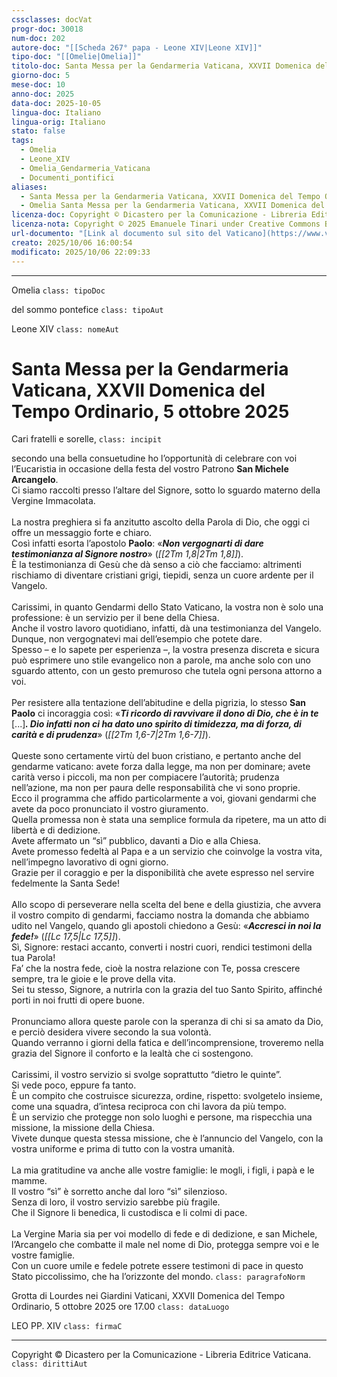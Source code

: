 ```yaml
---
cssclasses: docVat
progr-doc: 30018
num-doc: 202
autore-doc: "[[Scheda 267° papa - Leone XIV|Leone XIV]]"
tipo-doc: "[[Omelie|Omelia]]"
titolo-doc: Santa Messa per la Gendarmeria Vaticana, XXVII Domenica del Tempo Ordinario, 5 ottobre 2025
giorno-doc: 5
mese-doc: 10
anno-doc: 2025
data-doc: 2025-10-05
lingua-doc: Italiano
lingua-orig: Italiano
stato: false
tags:
  - Omelia
  - Leone_XIV
  - Omelia_Gendarmeria_Vaticana
  - Documenti_pontifici
aliases:
  - Santa Messa per la Gendarmeria Vaticana, XXVII Domenica del Tempo Ordinario, 5 ottobre 2025
  - Omelia Santa Messa per la Gendarmeria Vaticana, XXVII Domenica del Tempo Ordinario, 5 ottobre 2025
licenza-doc: Copyright © Dicastero per la Comunicazione - Libreria Editrice Vaticana
licenza-nota: Copyright © 2025 Emanuele Tinari under Creative Commons BY-NC-SA 4.0 https://creativecommons.org/licenses/by-nc-sa/4.0/
url-documento: "[Link al documento sul sito del Vaticano](https://www.vatican.va/content/leo-xiv/it/homilies/2025/documents/20251005-messa-gendarmeria.html)"
creato: 2025/10/06 16:00:54
modificato: 2025/10/06 22:09:33
---
```



***


Omelia `class: tipoDoc`


del sommo pontefice `class: tipoAut`


Leone XIV `class: nomeAut`


# Santa Messa per la Gendarmeria Vaticana, XXVII Domenica del Tempo Ordinario, 5 ottobre 2025


Cari fratelli e sorelle, `class: incipit`


secondo una bella consuetudine ho l’opportunità di celebrare con voi l’Eucaristia in occasione della festa del vostro Patrono **San Michele Arcangelo**.<br>Ci siamo raccolti presso l’altare del Signore, sotto lo sguardo materno della Vergine Immacolata.<br><br>La nostra preghiera si fa anzitutto ascolto della Parola di Dio, che oggi ci offre un messaggio forte e chiaro.<br>Così infatti esorta l’apostolo **Paolo**: «***Non vergognarti di dare testimonianza al Signore nostro***» (*<span class="BibleRef">[[2Tm 1,8|2Tm 1,8]]</span>*).<br>È la testimonianza di Gesù che dà senso a ciò che facciamo: altrimenti rischiamo di diventare cristiani grigi, tiepidi, senza un cuore ardente per il Vangelo.<br><br>Carissimi, in quanto Gendarmi dello Stato Vaticano, la vostra non è solo una professione: è un servizio per il bene della Chiesa.<br>Anche il vostro lavoro quotidiano, infatti, dà una testimonianza del Vangelo.<br>Dunque, non vergognatevi mai dell’esempio che potete dare.<br>Spesso – e lo sapete per esperienza –, la vostra presenza discreta e sicura può esprimere uno stile evangelico non a parole, ma anche solo con uno sguardo attento, con un gesto premuroso che tutela ogni persona attorno a voi.<br><br>Per resistere alla tentazione dell’abitudine e della pigrizia, lo stesso **San Paolo** ci incoraggia così: «***Ti ricordo di ravvivare il dono di Dio, che è in te*** [...]***. Dio infatti non ci ha dato uno spirito di timidezza, ma di forza, di carità e di prudenza***» (*<span class="BibleRef">[[2Tm 1,6-7|2Tm 1,6-7]]</span>*).<br><br>Queste sono certamente virtù del buon cristiano, e pertanto anche del gendarme vaticano: avete forza dalla legge, ma non per dominare; avete carità verso i piccoli, ma non per compiacere l’autorità; prudenza nell’azione, ma non per paura delle responsabilità che vi sono proprie.<br>Ecco il programma che affido particolarmente a voi, giovani gendarmi che avete da poco pronunciato il vostro giuramento.<br>Quella promessa non è stata una semplice formula da ripetere, ma un atto di libertà e di dedizione.<br>Avete affermato un “sì” pubblico, davanti a Dio e alla Chiesa.<br>Avete promesso fedeltà al Papa e a un servizio che coinvolge la vostra vita, nell’impegno lavorativo di ogni giorno.<br>Grazie per il coraggio e per la disponibilità che avete espresso nel servire fedelmente la Santa Sede!<br><br>Allo scopo di perseverare nella scelta del bene e della giustizia, che avvera il vostro compito di gendarmi, facciamo nostra la domanda che abbiamo udito nel Vangelo, quando gli apostoli chiedono a Gesù: «***Accresci in noi la fede!***» (*<span class="BibleRef">[[Lc 17,5|Lc 17,5]]</span>*).<br>Sì, Signore: restaci accanto, converti i nostri cuori, rendici testimoni della tua Parola!<br>Fa’ che la nostra fede, cioè la nostra relazione con Te, possa crescere sempre, tra le gioie e le prove della vita.<br>Sei tu stesso, Signore, a nutrirla con la grazia del tuo Santo Spirito, affinché porti in noi frutti di opere buone.<br><br>Pronunciamo allora queste parole con la speranza di chi si sa amato da Dio, e perciò desidera vivere secondo la sua volontà.<br>Quando verranno i giorni della fatica e dell’incomprensione, troveremo nella grazia del Signore il conforto e la lealtà che ci sostengono.<br><br>Carissimi, il vostro servizio si svolge soprattutto “dietro le quinte”.<br>Si vede poco, eppure fa tanto.<br>È un compito che costruisce sicurezza, ordine, rispetto: svolgetelo insieme, come una squadra, d’intesa reciproca con chi lavora da più tempo.<br>È un servizio che protegge non solo luoghi e persone, ma rispecchia una missione, la missione della Chiesa.<br>Vivete dunque questa stessa missione, che è l’annuncio del Vangelo, con la vostra uniforme e prima di tutto con la vostra umanità.<br><br>La mia gratitudine va anche alle vostre famiglie: le mogli, i figli, i papà e le mamme.<br>Il vostro “sì” è sorretto anche dal loro “sì” silenzioso.<br>Senza di loro, il vostro servizio sarebbe più fragile.<br>Che il Signore li benedica, li custodisca e li colmi di pace.<br><br>La Vergine Maria sia per voi modello di fede e di dedizione, e san Michele, l’Arcangelo che combatte il male nel nome di Dio, protegga sempre voi e le vostre famiglie.<br>Con un cuore umile e fedele potrete essere testimoni di pace in questo Stato piccolissimo, che ha l’orizzonte del mondo. `class: paragrafoNorm`


Grotta di Lourdes nei Giardini Vaticani, XXVII Domenica del Tempo Ordinario, 5 ottobre 2025 ore 17.00 `class: dataLuogo`


LEO PP. XIV `class: firmaC`


***


Copyright © Dicastero per la Comunicazione - Libreria Editrice Vaticana. `class: dirittiAut`


